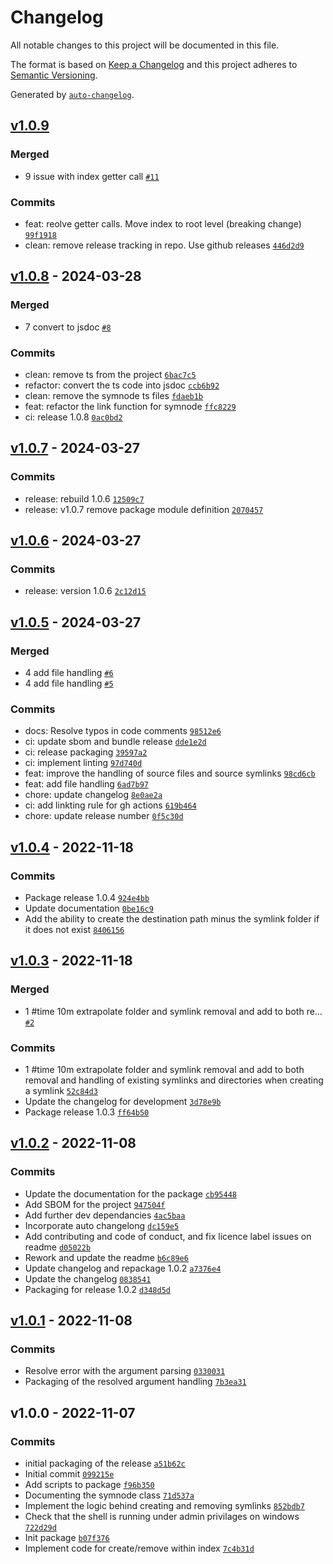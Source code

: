 # Changelog

All notable changes to this project will be documented in this file.

The format is based on [Keep a Changelog](https://keepachangelog.com/en/1.0.0/)
and this project adheres to [Semantic Versioning](https://semver.org/spec/v2.0.0.html).

Generated by [`auto-changelog`](https://github.com/CookPete/auto-changelog).

## [v1.0.9](https://github.com/elcapitansponge/symnode/compare/v1.0.8...v1.0.9)

### Merged

- 9 issue with index getter call [`#11`](https://github.com/elcapitansponge/symnode/pull/11)

### Commits

- feat: reolve getter calls. Move index to root level (breaking change) [`99f1918`](https://github.com/elcapitansponge/symnode/commit/99f19184dc9d98aa74a5a88c88a3ac04dade2347)
- clean: remove release tracking in repo. Use github releases [`446d2d9`](https://github.com/elcapitansponge/symnode/commit/446d2d9361826cec00b0d56d18e51d77554e97a3)

## [v1.0.8](https://github.com/elcapitansponge/symnode/compare/v1.0.7...v1.0.8) - 2024-03-28

### Merged

- 7 convert to jsdoc [`#8`](https://github.com/elcapitansponge/symnode/pull/8)

### Commits

- clean: remove ts from the project [`6bac7c5`](https://github.com/elcapitansponge/symnode/commit/6bac7c545bd1dbbd5ea4ad705fd78f4f00688863)
- refactor: convert the ts code into jsdoc [`ccb6b92`](https://github.com/elcapitansponge/symnode/commit/ccb6b923a82c4c7aee77b3fd38ca088d3e2bb819)
- clean: remove the symnode ts files [`fdaeb1b`](https://github.com/elcapitansponge/symnode/commit/fdaeb1bfbbff77b1d89e4d0912bf0daa71351e25)
- feat: refactor the link function for symnode [`ffc8229`](https://github.com/elcapitansponge/symnode/commit/ffc82293669cdba0391534f4c741c3eaba34ebaf)
- ci: release 1.0.8 [`0ac0bd2`](https://github.com/elcapitansponge/symnode/commit/0ac0bd272017990788133ce7a5cfdc73c4e3d95f)

## [v1.0.7](https://github.com/elcapitansponge/symnode/compare/v1.0.6...v1.0.7) - 2024-03-27

### Commits

- release: rebuild 1.0.6 [`12509c7`](https://github.com/elcapitansponge/symnode/commit/12509c7533a7fc59f2fb493789476ba9c27ec5a9)
- release: v1.0.7 remove package module definition [`2070457`](https://github.com/elcapitansponge/symnode/commit/20704579428746f78a9b6bcd7cab578bc79e197a)

## [v1.0.6](https://github.com/elcapitansponge/symnode/compare/v1.0.5...v1.0.6) - 2024-03-27

### Commits

- release: version 1.0.6 [`2c12d15`](https://github.com/elcapitansponge/symnode/commit/2c12d15dbb2a80bc9663c7c52c0592796255b458)

## [v1.0.5](https://github.com/elcapitansponge/symnode/compare/v1.0.4...v1.0.5) - 2024-03-27

### Merged

- 4 add file handling [`#6`](https://github.com/elcapitansponge/symnode/pull/6)
- 4 add file handling [`#5`](https://github.com/elcapitansponge/symnode/pull/5)

### Commits

- docs: Resolve typos in code comments [`98512e6`](https://github.com/elcapitansponge/symnode/commit/98512e670832ee72f81cc83c343300df5ce9147f)
- ci: update sbom and bundle release [`dde1e2d`](https://github.com/elcapitansponge/symnode/commit/dde1e2d35592f4fb6bdc251ca7dc7de9141caf63)
- ci: release packaging [`39597a2`](https://github.com/elcapitansponge/symnode/commit/39597a22085646246e64639981f02609b6af6e51)
- ci: implement linting [`97d740d`](https://github.com/elcapitansponge/symnode/commit/97d740d988071f03e7f3246e86dc42242b0a527a)
- feat: improve the handling of source files and source symlinks [`98cd6cb`](https://github.com/elcapitansponge/symnode/commit/98cd6cbb96b71f75d064db4da9a1700de52b1842)
- feat: add file handling [`6ad7b97`](https://github.com/elcapitansponge/symnode/commit/6ad7b9712dd6fd733fe7a23bb6fc06c30bf5946a)
- chore: update changelog [`8e0ae2a`](https://github.com/elcapitansponge/symnode/commit/8e0ae2ae446b6c75d631556d2375fbf255398f3e)
- ci: add linkting rule for gh actions [`619b464`](https://github.com/elcapitansponge/symnode/commit/619b46469206b1bc7c2968c30c480fe1dcde2f44)
- chore: update release number [`0f5c30d`](https://github.com/elcapitansponge/symnode/commit/0f5c30d07f66029f670734a3d5673a72cd322d4a)

## [v1.0.4](https://github.com/elcapitansponge/symnode/compare/v1.0.3...v1.0.4) - 2022-11-18

### Commits

- Package release 1.0.4 [`924e4bb`](https://github.com/elcapitansponge/symnode/commit/924e4bbdff87e455ce8b6167ed267ba5c29837f2)
- Update documentation [`0be16c9`](https://github.com/elcapitansponge/symnode/commit/0be16c91087eeb38ab40a596b7002991a6d93d34)
- Add the ability to create the destination path minus the symlink folder if it does not exist [`8406156`](https://github.com/elcapitansponge/symnode/commit/84061568f86ea7a4da96b986ecb60bd74875046c)

## [v1.0.3](https://github.com/elcapitansponge/symnode/compare/v1.0.2...v1.0.3) - 2022-11-18

### Merged

- 1 #time 10m extrapolate folder and symlink removal and add to both re… [`#2`](https://github.com/elcapitansponge/symnode/pull/2)

### Commits

- 1 #time 10m extrapolate folder and symlink removal and add to both removal and handling of existing symlinks and directories when creating a symlink [`52c84d3`](https://github.com/elcapitansponge/symnode/commit/52c84d317967484e09097f778d545edf5b75b7cb)
- Update the changelog for development [`3d78e9b`](https://github.com/elcapitansponge/symnode/commit/3d78e9b10bc30843b3bb3663721e3cd1cef788e7)
- Package release 1.0.3 [`ff64b50`](https://github.com/elcapitansponge/symnode/commit/ff64b5074c9515a6adf18a2755806b19d36cbaf3)

## [v1.0.2](https://github.com/elcapitansponge/symnode/compare/v1.0.1...v1.0.2) - 2022-11-08

### Commits

- Update the documentation for the package [`cb95448`](https://github.com/elcapitansponge/symnode/commit/cb954484a2f621005ebc2771d35a93f64ba3bf61)
- Add SBOM for the project [`947504f`](https://github.com/elcapitansponge/symnode/commit/947504f8d6052fb398ffd88715e4fafaa8d67905)
- Add further dev dependancies [`4ac5baa`](https://github.com/elcapitansponge/symnode/commit/4ac5baa5d1e9a0c8eda53460d6f5adb98ba33411)
- Incorporate auto changelong [`dc159e5`](https://github.com/elcapitansponge/symnode/commit/dc159e55027337342a1225bd119d2fcef7a7a738)
- Add contributing and code of conduct, and fix licence label issues on readme [`d05022b`](https://github.com/elcapitansponge/symnode/commit/d05022b7efd2427b5671f6e293c1f52c954c1552)
- Rework and update the readme [`b6c89e6`](https://github.com/elcapitansponge/symnode/commit/b6c89e6a0fa5a23c0576676745c9075d8705edd1)
- Update changelog and repackage 1.0.2 [`a7376e4`](https://github.com/elcapitansponge/symnode/commit/a7376e4b5b3e4ff8b806a7d36892f82815c8875b)
- Update the changelog [`0838541`](https://github.com/elcapitansponge/symnode/commit/0838541a6499d042644a15dc4aedf1192ff03925)
- Packaging for release 1.0.2 [`d348d5d`](https://github.com/elcapitansponge/symnode/commit/d348d5de3f2f6bf752198cef2e588c57119e8ae9)

## [v1.0.1](https://github.com/elcapitansponge/symnode/compare/v1.0.0...v1.0.1) - 2022-11-08

### Commits

- Resolve error with the argument parsing [`0330031`](https://github.com/elcapitansponge/symnode/commit/0330031b413a41ec67ac30e055d747c66058d785)
- Packaging of the resolved argument handling [`7b3ea31`](https://github.com/elcapitansponge/symnode/commit/7b3ea31ccc095d8286e08489930d21cf6af046bf)

## v1.0.0 - 2022-11-07

### Commits

- initial packaging of the release [`a51b62c`](https://github.com/elcapitansponge/symnode/commit/a51b62c39ba9408f3361231972a176efc5a640a0)
- Initial commit [`099215e`](https://github.com/elcapitansponge/symnode/commit/099215e2ab0925034994b383bfa60df718b4556d)
- Add scripts to package [`f96b350`](https://github.com/elcapitansponge/symnode/commit/f96b3502ef37d92dd0db25f9bf5e9265befda342)
- Documenting the symnode class [`71d537a`](https://github.com/elcapitansponge/symnode/commit/71d537ab9c3d9300cdf9da88e0204b3aa37c9caa)
- Implement the logic behind creating and removing symlinks [`852bdb7`](https://github.com/elcapitansponge/symnode/commit/852bdb761eabe1724b652c0950e12312f95dfeca)
- Check that the shell is running under admin privilages on windows [`722d29d`](https://github.com/elcapitansponge/symnode/commit/722d29d223a4f29bd3d6ba05b200a648e0274846)
- Init package [`b07f376`](https://github.com/elcapitansponge/symnode/commit/b07f3761313d16170505810debae7f8e7ce94d57)
- Implement code for create/remove within index [`7c4b31d`](https://github.com/elcapitansponge/symnode/commit/7c4b31d89f422772fab25fde9926cd624a1a045a)
